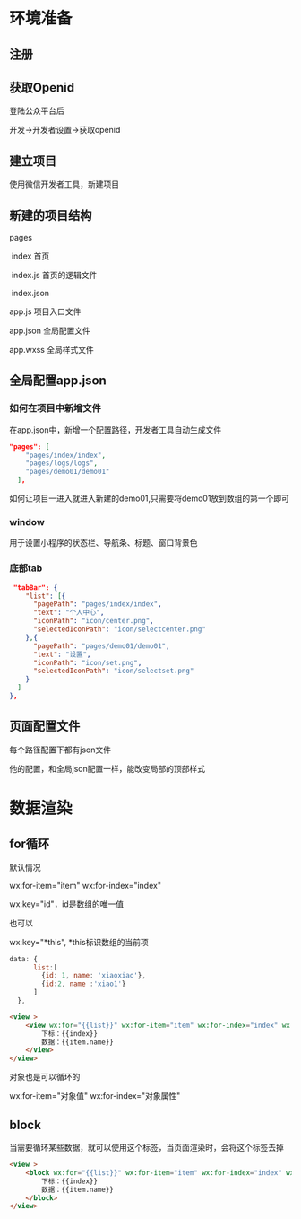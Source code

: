 # 环境准备

## 注册



## 获取Openid

登陆公众平台后

开发->开发者设置->获取openid

## 建立项目

使用微信开发者工具，新建项目

## 新建的项目结构

pages

​	index  首页

​	index.js 首页的逻辑文件

​	index.json

app.js 项目入口文件

app.json 全局配置文件

app.wxss 全局样式文件

## 全局配置app.json

### 如何在项目中新增文件

在app.json中，新增一个配置路径，开发者工具自动生成文件

```json
"pages": [
    "pages/index/index",
    "pages/logs/logs",
    "pages/demo01/demo01"
  ],
```

如何让项目一进入就进入新建的demo01,只需要将demo01放到数组的第一个即可

### window

用于设置小程序的状态栏、导航条、标题、窗口背景色

### 底部tab

```json
 "tabBar": {
    "list": [{
      "pagePath": "pages/index/index",
      "text": "个人中心",
      "iconPath": "icon/center.png",
      "selectedIconPath": "icon/selectcenter.png"
    },{
      "pagePath": "pages/demo01/demo01",
      "text": "设置",
      "iconPath": "icon/set.png",
      "selectedIconPath": "icon/selectset.png"
    }
  ]
},
```

## 页面配置文件

每个路径配置下都有json文件

他的配置，和全局json配置一样，能改变局部的顶部样式

# 数据渲染

## for循环

默认情况

wx:for-item="item" wx:for-index="index"

wx:key="id"，id是数组的唯一值

也可以

wx:key="*this", *this标识数组的当前项

```js
data: {
      list:[
        {id: 1, name: 'xiaoxiao'},
        {id:2, name :'xiao1'}
      ]
  },
```

```html
<view >
    <view wx:for="{{list}}" wx:for-item="item" wx:for-index="index" wx:key="id">
        下标：{{index}}
        数据：{{item.name}}
    </view>
</view>
```

对象也是可以循环的

wx:for-item="对象值" wx:for-index="对象属性"

## block

当需要循环某些数据，就可以使用这个标签，当页面渲染时，会将这个标签去掉

```html
<view >
    <block wx:for="{{list}}" wx:for-item="item" wx:for-index="index" wx:key="id">
        下标：{{index}}
        数据：{{item.name}}
    </block>
</view>
```

